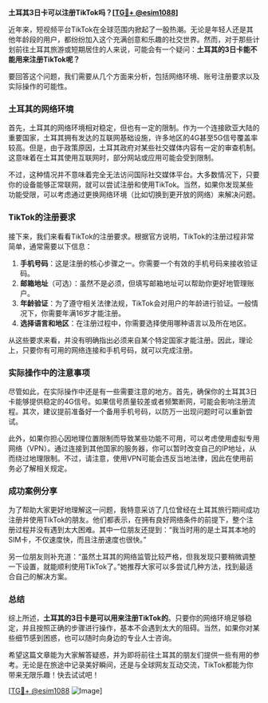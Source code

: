 **土耳其3日卡可以注册TikTok吗？[[TG💪+ @esim1088](https://t.me/s/esim1088)]**

近年来，短视频平台TikTok在全球范围内掀起了一股热潮。无论是年轻人还是其他年龄段的用户，都纷纷加入这个充满创意和乐趣的社交世界。然而，对于那些计划前往土耳其旅游或短期居住的人来说，可能会有一个疑问：**土耳其的3日卡能不能用来注册TikTok呢？**

要回答这个问题，我们需要从几个方面来分析，包括网络环境、账号注册要求以及实际操作的可能性。

### 土耳其的网络环境

首先，土耳其的网络环境相对稳定，但也有一定的限制。作为一个连接欧亚大陆的重要国家，土耳其拥有发达的互联网基础设施，许多地区的4G甚至5G信号覆盖率较高。但是，由于政策原因，土耳其政府对某些社交媒体内容有一定的审查机制。这意味着在土耳其使用互联网时，部分网站或应用可能会受到限制。

不过，这种情况并不意味着完全无法访问国际社交媒体平台。大多数情况下，只要你的设备能够正常联网，就可以尝试注册和使用TikTok。当然，如果你发现某些功能受限，可以考虑通过更换网络环境（比如切换到更开放的网络）来解决问题。

### TikTok的注册要求

接下来，我们来看看TikTok的注册要求。根据官方说明，TikTok的注册过程非常简单，通常需要以下信息：

1. **手机号码**：这是注册的核心步骤之一。你需要一个有效的手机号码来接收验证码。
2. **邮箱地址**（可选）：虽然不是必须，但填写邮箱地址可以帮助你更好地管理账户。
3. **年龄验证**：为了遵守相关法律法规，TikTok会对用户的年龄进行验证。一般情况下，你需要年满16岁才能注册。
4. **选择语言和地区**：在注册过程中，你需要选择使用哪种语言以及所在地区。

从这些要求来看，并没有明确指出必须来自某个特定国家才能注册。因此，理论上，只要你有可用的网络连接和手机号码，就可以完成注册。

### 实际操作中的注意事项

尽管如此，在实际操作中还是有一些需要注意的地方。首先，确保你的土耳其3日卡能够提供稳定的4G信号。如果信号质量较差或者频繁断网，可能会影响注册流程。其次，建议提前准备好一个备用手机号码，以防万一出现问题时可以重新尝试。

此外，如果你担心因地理位置限制而导致某些功能不可用，可以考虑使用虚拟专用网络（VPN）。通过连接到其他国家的服务器，你可以暂时改变自己的IP地址，从而绕过地理限制。不过，请注意，使用VPN可能会违反当地法律，因此在使用前务必了解相关规定。

### 成功案例分享

为了帮助大家更好地理解这一问题，我特意采访了几位曾经在土耳其旅行期间成功注册并使用TikTok的朋友。他们都表示，在拥有良好网络条件的前提下，整个注册过程并没有遇到太大困难。其中一位朋友还提到：“我当时用的是土耳其本地的SIM卡，不仅速度快，而且注册速度也很快。”

另一位朋友则补充道：“虽然土耳其的网络监管比较严格，但我发现只要稍微调整一下设置，就能顺利使用TikTok了。”她推荐大家可以多尝试几种方法，找到最适合自己的解决方案。

### 总结

综上所述，**土耳其的3日卡是可以用来注册TikTok的**。只要你的网络环境足够稳定，并且按照正确的步骤进行操作，基本不会遇到太大的阻碍。当然，如果你对某些细节感到困惑，也可以随时向身边的专业人士咨询。

希望这篇文章能为大家解答疑惑，并为即将前往土耳其的朋友们提供一些有用的参考。无论是在旅途中记录美好瞬间，还是与全球网友互动交流，TikTok都能为你带来无限乐趣！快去试试吧！

[[TG💪+ @esim1088](https://t.me/s/esim1088) ![Image](https://i.postimg.cc/4NQfJmqS/Snipaste-2025-05-13-00-14-12.png)]